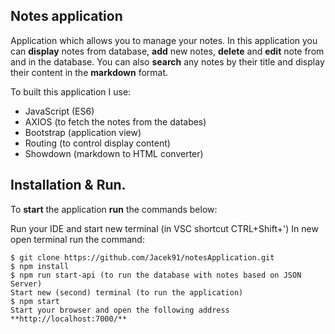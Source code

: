 
## Notes application

Application which allows you to manage your notes. In this application you can **display** notes from database, **add** new notes, **delete** and **edit** note from and in the database. You can also **search** any notes by their title and display their content in the **markdown** format.

To built this application I use:

* JavaScript (ES6)
* AXIOS (to fetch the notes from the databes)
* Bootstrap (application view)
* Routing (to control display content)
* Showdown (markdown to HTML converter) 

## Installation & Run.

To **start** the application **run** the commands below:

Run your IDE and start new terminal (in VSC shortcut CTRL+Shift+')
In new open terminal run the command:

```
$ git clone https://github.com/Jacek91/notesApplication.git
$ npm install
$ npm run start-api (to run the database with notes based on JSON Server)
Start new (second) terminal (to run the application)
$ npm start
Start your browser and open the following address **http://localhost:7000/**
```
